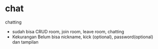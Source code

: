 # chat
chatting


- sudah bisa CRUD room, join room, leave room, chatting
- Kekurangan Belum bisa nickname, kick (optional), password(optional) dan tampilan